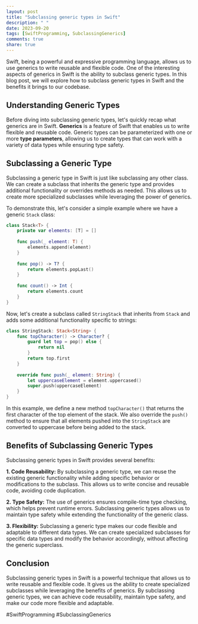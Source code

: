 ```yaml
---
layout: post
title: "Subclassing generic types in Swift"
description: " "
date: 2023-09-20
tags: [SwiftProgramming, SubclassingGenerics]
comments: true
share: true
---
```


Swift, being a powerful and expressive programming language, allows us to use generics to write reusable and flexible code. One of the interesting aspects of generics in Swift is the ability to subclass generic types. In this blog post, we will explore how to subclass generic types in Swift and the benefits it brings to our codebase.

## Understanding Generic Types

Before diving into subclassing generic types, let's quickly recap what generics are in Swift. **Generics** is a feature of Swift that enables us to write flexible and reusable code. Generic types can be parameterized with one or more **type parameters**, allowing us to create types that can work with a variety of data types while ensuring type safety.

## Subclassing a Generic Type

Subclassing a generic type in Swift is just like subclassing any other class. We can create a subclass that inherits the generic type and provides additional functionality or overrides methods as needed. This allows us to create more specialized subclasses while leveraging the power of generics.

To demonstrate this, let's consider a simple example where we have a generic `Stack` class:

```swift
class Stack<T> {
    private var elements: [T] = []
    
    func push(_ element: T) {
        elements.append(element)
    }
    
    func pop() -> T? {
        return elements.popLast()
    }
    
    func count() -> Int {
        return elements.count
    }
}
```

Now, let's create a subclass called `StringStack` that inherits from `Stack` and adds some additional functionality specific to strings:

```swift
class StringStack: Stack<String> {
    func topCharacter() -> Character? {
        guard let top = pop() else {
            return nil
        }
        return top.first
    }
    
    override func push(_ element: String) {
        let uppercaseElement = element.uppercased()
        super.push(uppercaseElement)
    }
}
```

In this example, we define a new method `topCharacter()` that returns the first character of the top element of the stack. We also override the `push()` method to ensure that all elements pushed into the `StringStack` are converted to uppercase before being added to the stack.

## Benefits of Subclassing Generic Types

Subclassing generic types in Swift provides several benefits:

**1. Code Reusability:** By subclassing a generic type, we can reuse the existing generic functionality while adding specific behavior or modifications to the subclass. This allows us to write concise and reusable code, avoiding code duplication.

**2. Type Safety:** The use of generics ensures compile-time type checking, which helps prevent runtime errors. Subclassing generic types allows us to maintain type safety while extending the functionality of the generic class.

**3. Flexibility:** Subclassing a generic type makes our code flexible and adaptable to different data types. We can create specialized subclasses for specific data types and modify the behavior accordingly, without affecting the generic superclass.

## Conclusion

Subclassing generic types in Swift is a powerful technique that allows us to write reusable and flexible code. It gives us the ability to create specialized subclasses while leveraging the benefits of generics. By subclassing generic types, we can achieve code reusability, maintain type safety, and make our code more flexible and adaptable.

#SwiftProgramming #SubclassingGenerics